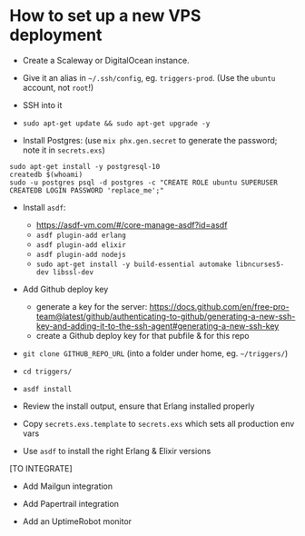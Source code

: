 # How to set up a new VPS deployment

* Create a Scaleway or DigitalOcean instance.

* Give it an alias in `~/.ssh/config`, eg. `triggers-prod`.
  (Use the `ubuntu` account, not `root`!)

* SSH into it

* `sudo apt-get update && sudo apt-get upgrade -y`

* Install Postgres:
  (use `mix phx.gen.secret` to generate the password; note it in `secrets.exs`)

```
sudo apt-get install -y postgresql-10
createdb $(whoami)
sudo -u postgres psql -d postgres -c "CREATE ROLE ubuntu SUPERUSER CREATEDB LOGIN PASSWORD 'replace_me';"
```

* Install `asdf`:
  - https://asdf-vm.com/#/core-manage-asdf?id=asdf
  - `asdf plugin-add erlang`
  - `asdf plugin-add elixir`
  - `asdf plugin-add nodejs`
  - `sudo apt-get install -y build-essential automake libncurses5-dev libssl-dev`

* Add Github deploy key
  - generate a key for the server: https://docs.github.com/en/free-pro-team@latest/github/authenticating-to-github/generating-a-new-ssh-key-and-adding-it-to-the-ssh-agent#generating-a-new-ssh-key
  - create a Github deploy key for that pubfile & for this repo

* `git clone GITHUB_REPO_URL` (into a folder under home, eg. `~/triggers/`)

* `cd triggers/`

* `asdf install`

* Review the install output, ensure that Erlang installed properly

* Copy `secrets.exs.template` to `secrets.exs` which sets all production env vars



* Use `asdf` to install the right Erlang & Elixir versions



[TO INTEGRATE]

* Add Mailgun integration

* Add Papertrail integration

* Add an UptimeRobot monitor
